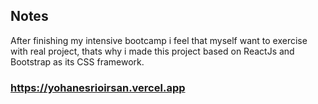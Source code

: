 ## Notes
After finishing my intensive bootcamp i feel that myself want to exercise with real project, thats why i made this project based on ReactJs and Bootstrap as its CSS framework.


### https://yohanesrioirsan.vercel.app
